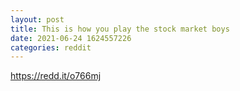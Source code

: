 ```yaml
--- 
layout: post 
title: This is how you play the stock market boys 
date: 2021-06-24 1624557226 
categories: reddit 
--- 
```

https://redd.it/o766mj